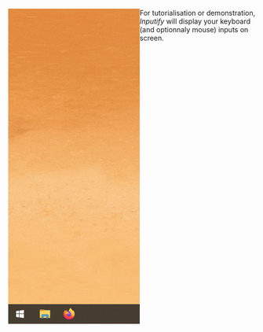 <img align="left" src=./Media/Demo.gif> For tutorialisation or demonstration, *Inputify* will display your keyboard (and optionnaly mouse) inputs on screen.
